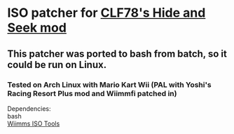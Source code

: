 # ISO patcher for [CLF78's Hide and Seek mod](https://wiki.tockdom.com/wiki/Hide_and_Seek)
## This patcher was ported to bash from batch, so it could be run on Linux.
### Tested on Arch Linux with Mario Kart Wii (PAL with Yoshi's Racing Resort Plus mod and Wiimmfi patched in)

Dependencies:\
bash\
[Wiimms ISO Tools](https://wit.wiimm.de)
